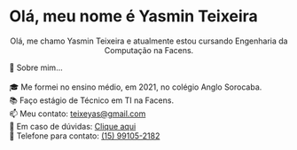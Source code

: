 # **Olá, meu nome é Yasmin Teixeira** # 
</h5>

<p align="center">
  Olá, me chamo Yasmin Teixeira e atualmente estou cursando Engenharia da Computação na Facens.
  
  📄 Sobre mim...  
  <br>
  🎓 Me formei no ensino médio, em 2021, no colégio Anglo Sorocaba.
  <br>
  📚 Faço estágio de Técnico em TI na Facens.
  <br>
  📫 Meu contato: <a href="email: teixeyas@gmail.com">teixeyas@gmail.com</a>
  <br>
  💬 Em caso de dúvidas: <a href="https://github.com/yasteixeira/yasteixeira/issues" title="Issues">Clique aqui</a>
  <br>
  📲 Telefone para contato: <a href= "numero: (15) 991052182" >(15) 99105-2182</a>
</p>

